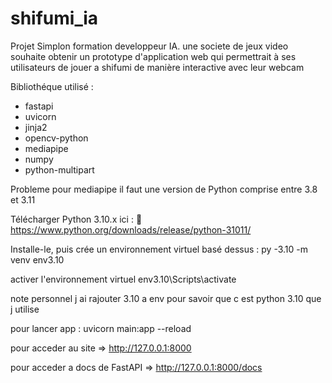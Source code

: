 # shifumi_ia
Projet Simplon formation developpeur IA. une societe de jeux video souhaite obtenir un prototype d'application web qui permettrait à ses utilisateurs de jouer a shifumi de manière interactive avec leur webcam

Bibliothéque utilisé :
- fastapi
- uvicorn
- jinja2
- opencv-python
- mediapipe
- numpy
- python-multipart

Probleme pour mediapipe il faut une version de Python comprise entre 3.8 et 3.11


Télécharger Python 3.10.x ici :
🔗 https://www.python.org/downloads/release/python-31011/

Installe-le, puis crée un environnement virtuel basé dessus :
py -3.10 -m venv env3.10

activer l'environnement virtuel
env3.10\Scripts\activate

note personnel j ai rajouter 3.10 a env pour savoir que c est python 3.10 que j utilise

pour lancer app :
uvicorn main:app --reload

pour acceder au site =>  http://127.0.0.1:8000

pour acceder a docs de FastAPI => http://127.0.0.1:8000/docs
